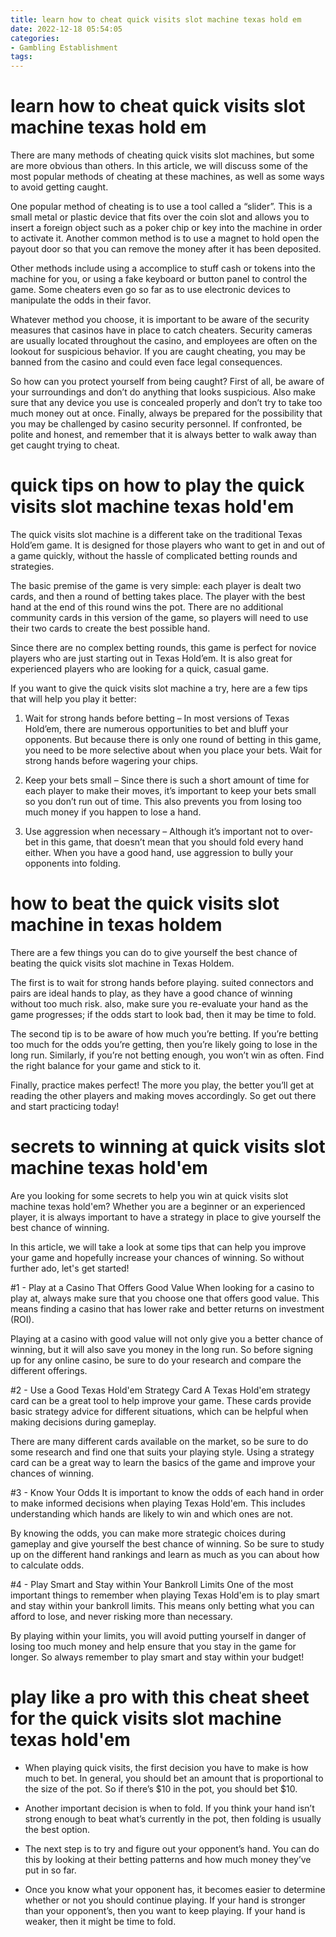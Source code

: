 ```yaml
---
title: learn how to cheat quick visits slot machine texas hold em 
date: 2022-12-18 05:54:05
categories:
- Gambling Establishment
tags:
---
```



# learn how to cheat quick visits slot machine texas hold em 

There are many methods of cheating quick visits slot machines, but some are more obvious than others. In this article, we will discuss some of the most popular methods of cheating at these machines, as well as some ways to avoid getting caught.

One popular method of cheating is to use a tool called a “slider”. This is a small metal or plastic device that fits over the coin slot and allows you to insert a foreign object such as a poker chip or key into the machine in order to activate it. Another common method is to use a magnet to hold open the payout door so that you can remove the money after it has been deposited.

Other methods include using a accomplice to stuff cash or tokens into the machine for you, or using a fake keyboard or button panel to control the game. Some cheaters even go so far as to use electronic devices to manipulate the odds in their favor.

Whatever method you choose, it is important to be aware of the security measures that casinos have in place to catch cheaters. Security cameras are usually located throughout the casino, and employees are often on the lookout for suspicious behavior. If you are caught cheating, you may be banned from the casino and could even face legal consequences.

So how can you protect yourself from being caught? First of all, be aware of your surroundings and don’t do anything that looks suspicious. Also make sure that any device you use is concealed properly and don’t try to take too much money out at once. Finally, always be prepared for the possibility that you may be challenged by casino security personnel. If confronted, be polite and honest, and remember that it is always better to walk away than get caught trying to cheat.

# quick tips on how to play the quick visits slot machine texas hold'em 

The quick visits slot machine is a different take on the traditional Texas Hold’em game. It is designed for those players who want to get in and out of a game quickly, without the hassle of complicated betting rounds and strategies.

The basic premise of the game is very simple: each player is dealt two cards, and then a round of betting takes place. The player with the best hand at the end of this round wins the pot. There are no additional community cards in this version of the game, so players will need to use their two cards to create the best possible hand.

Since there are no complex betting rounds, this game is perfect for novice players who are just starting out in Texas Hold’em. It is also great for experienced players who are looking for a quick, casual game.

If you want to give the quick visits slot machine a try, here are a few tips that will help you play it better:

1. Wait for strong hands before betting – In most versions of Texas Hold’em, there are numerous opportunities to bet and bluff your opponents. But because there is only one round of betting in this game, you need to be more selective about when you place your bets. Wait for strong hands before wagering your chips.

2. Keep your bets small – Since there is such a short amount of time for each player to make their moves, it’s important to keep your bets small so you don’t run out of time. This also prevents you from losing too much money if you happen to lose a hand.

3. Use aggression when necessary – Although it’s important not to over-bet in this game, that doesn’t mean that you should fold every hand either. When you have a good hand, use aggression to bully your opponents into folding.

# how to beat the quick visits slot machine in texas holdem 

There are a few things you can do to give yourself the best chance of beating the quick visits slot machine in Texas Holdem.

The first is to wait for strong hands before playing. suited connectors and pairs are ideal hands to play, as they have a good chance of winning without too much risk. also, make sure you re-evaluate your hand as the game progresses; if the odds start to look bad, then it may be time to fold.

The second tip is to be aware of how much you’re betting. If you’re betting too much for the odds you’re getting, then you’re likely going to lose in the long run. Similarly, if you’re not betting enough, you won’t win as often. Find the right balance for your game and stick to it.

Finally, practice makes perfect! The more you play, the better you’ll get at reading the other players and making moves accordingly. So get out there and start practicing today!

# secrets to winning at quick visits slot machine texas hold'em 

Are you looking for some secrets to help you win at quick visits slot machine texas hold'em? Whether you are a beginner or an experienced player, it is always important to have a strategy in place to give yourself the best chance of winning.

In this article, we will take a look at some tips that can help you improve your game and hopefully increase your chances of winning. So without further ado, let's get started!

#1 - Play at a Casino That Offers Good Value
When looking for a casino to play at, always make sure that you choose one that offers good value. This means finding a casino that has lower rake and better returns on investment (ROI).

Playing at a casino with good value will not only give you a better chance of winning, but it will also save you money in the long run. So before signing up for any online casino, be sure to do your research and compare the different offerings.

#2 - Use a Good Texas Hold'em Strategy Card
A Texas Hold'em strategy card can be a great tool to help improve your game. These cards provide basic strategy advice for different situations, which can be helpful when making decisions during gameplay.

There are many different cards available on the market, so be sure to do some research and find one that suits your playing style. Using a strategy card can be a great way to learn the basics of the game and improve your chances of winning.

#3 - Know Your Odds
It is important to know the odds of each hand in order to make informed decisions when playing Texas Hold'em. This includes understanding which hands are likely to win and which ones are not.

By knowing the odds, you can make more strategic choices during gameplay and give yourself the best chance of winning. So be sure to study up on the different hand rankings and learn as much as you can about how to calculate odds.

#4 - Play Smart and Stay within Your Bankroll Limits
One of the most important things to remember when playing Texas Hold'em is to play smart and stay within your bankroll limits. This means only betting what you can afford to lose, and never risking more than necessary.

By playing within your limits, you will avoid putting yourself in danger of losing too much money and help ensure that you stay in the game for longer. So always remember to play smart and stay within your budget!

# play like a pro with this cheat sheet for the quick visits slot machine texas hold'em

- When playing quick visits, the first decision you have to make is how much to bet. In general, you should bet an amount that is proportional to the size of the pot. So if there’s $10 in the pot, you should bet $10.

- Another important decision is when to fold. If you think your hand isn’t strong enough to beat what’s currently in the pot, then folding is usually the best option.

- The next step is to try and figure out your opponent’s hand. You can do this by looking at their betting patterns and how much money they’ve put in so far.

- Once you know what your opponent has, it becomes easier to determine whether or not you should continue playing. If your hand is stronger than your opponent’s, then you want to keep playing. If your hand is weaker, then it might be time to fold.